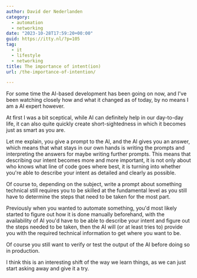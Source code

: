 ```yaml
---
author: David der Nederlanden
category:
  - automation
  - networking
date: "2023-10-28T17:59:20+00:00"
guid: https://itty.nl/?p=105
tag:
  - it
  - lifestyle
  - networking
title: The importance of intent(ion)
url: /the-importance-of-intention/

---
```

For some time the AI-based development has been going on now, and I've been watching closely how and what it changed as of today, by no means I am a AI expert however.

At first I was a bit sceptical, while AI can definitely help in our day-to-day life, it can also quite quickly create short-sightedness in which it becomes just as smart as you are.

Let me explain, you give a prompt to the AI, and the AI gives you an answer, which means that what stays in our own hands is writing the prompts and interpreting the answers for maybe writing further prompts. This means that describing our intent becomes more and more important, it is not only about who knows what line of code goes where best, it is turning into whether you're able to describe your intent as detailed and clearly as possible.

Of course to, depending on the subject, write a prompt about something technical still requires you to be skilled at the fundamental level as you still have to determine the steps that need to be taken for the most part.

Previously when you wanted to automate something, you'd most likely started to figure out how it is done manually beforehand, with the availability of AI you'd have to be able to describe your intent and figure out the steps needed to be taken, then the AI will (or at least tries to) provide you with the required technical information to get where you want to be.

Of course you still want to verify or test the output of the AI before doing so in production.

I think this is an interesting shift of the way we learn things, as we can just start asking away and give it a try.
